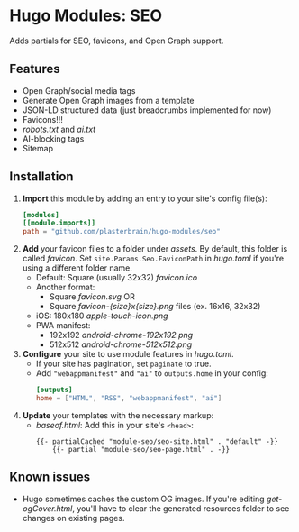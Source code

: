 # Hugo Modules: SEO
Adds partials for SEO, favicons, and Open Graph support.

## Features
- Open Graph/social media tags
- Generate Open Graph images from a template
- JSON-LD structured data (just breadcrumbs implemented for now)
- Favicons!!!
- *robots.txt* and *ai.txt*
- AI-blocking tags
- Sitemap

## Installation
1. **Import** this module by adding an entry to your site's config file(s):
    ```toml
    [modules]
    [[module.imports]]
    path = "github.com/plasterbrain/hugo-modules/seo"
    ```
1. **Add** your favicon files to a folder under *assets*. By default, this folder is called *favicon*. Set `site.Params.Seo.FaviconPath` in *hugo.toml* if you're using a different folder name.
    - Default: Square (usually 32x32) *favicon.ico*
    - Another format:
      - Square *favicon.svg* OR
      - Square *favicon-{size}x{size}.png* files (ex. 16x16, 32x32)
    - iOS: 180x180 *apple-touch-icon.png*
    - PWA manifest:
      - 192x192 *android-chrome-192x192.png*
      - 512x512 *android-chrome-512x512.png*
1. **Configure** your site to use module features in *hugo.toml*.
    - If your site has pagination, set `paginate` to true.
    - Add `"webappmanifest"` and `"ai"` to `outputs.home` in your config:
      ```toml
      [outputs]
      home = ["HTML", "RSS", "webappmanifest", "ai"]
      ```
1. **Update** your templates with the necessary markup:
    - *baseof.html*:
      Add this in your site's `<head>`:
      ```golang
      {{- partialCached "module-seo/seo-site.html" . "default" -}}
		  {{- partial "module-seo/seo-page.html" . -}}
      ```

## Known issues
- Hugo sometimes caches the custom OG images. If you're editing *get-ogCover.html*, you'll have to clear the generated resources folder to see changes on existing pages.
